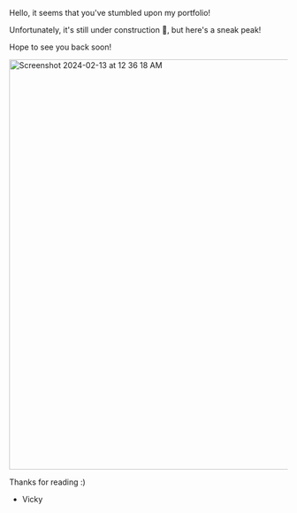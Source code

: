 Hello, it seems that you've stumbled upon my portfolio! 

Unfortunately, it's still under construction 🚧, but here's a sneak peak! 

Hope to see you back soon!

<img width="742" alt="Screenshot 2024-02-13 at 12 36 18 AM" src="https://github.com/nguyenvickyv/3d-room-portfolio/assets/106045122/5f8330b8-359a-44b9-bb53-4471777d3f8b">

Thanks for reading :)
- Vicky
